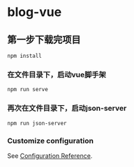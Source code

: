 # blog-vue

## 第一步下载完项目
```
npm install
```

### 在文件目录下，启动vue脚手架
```
npm run serve
```

### 再次在文件目录下，启动json-server
```
npm run json-server
```

### Customize configuration
See [Configuration Reference](https://cli.vuejs.org/config/).
